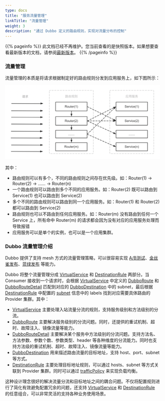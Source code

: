 ```yaml
---
type: docs
title: "服务流量管理"
linkTitle: "流量管理"
weight: 3
description: "通过 Dubbo 定义的路由规则，实现对流量分布的控制"
---
```


{{% pageinfo %}} 此文档已经不再维护。您当前查看的是快照版本。如果想要查看最新版本的文档，请参阅[最新版本](/zh/docs3-v2/java-sdk/advanced-features-and-usage/service/routing/)。
{{% /pageinfo %}}

### 流量管理

流量管理的本质是将请求根据制定好的路由规则分发到应用服务上，如下图所示：

![What is traffic control](/imgs/v3/concepts/what-is-traffic-control.png)

其中：
+ 路由规则可以有多个，不同的路由规则之间存在优先级。如：Router(1) -> Router(2) -> …… -> Router(n)
+ 一个路由规则可以路由到多个不同的应用服务。如：Router(2) 既可以路由到 Service(1) 也可以路由到 Service(2)
+ 多个不同的路由规则可以路由到同一个应用服务。如：Router(1) 和 Router(2) 都可以路由到 Service(2)
+ 路由规则也可以不路由到任何应用服务。如：Router(m) 没有路由到任何一个 Service 上，所有命中 Router(m) 的请求都会因为没有对应的应用服务处理而导致报错
+ 应用服务可以是单个的实例，也可以是一个应用集群。

### Dubbo 流量管理介绍

Dubbo 提供了支持 mesh 方式的流量管理策略，可以很容易实现 [A/B测试](../../examples/routing/ab-testing-deployment/)、[金丝雀发布](../../examples/routing/canary-deployment/)、[蓝绿发布](../../examples/routing/blue-green-deployment/) 等能力。

Dubbo 将整个流量管理分成 [VirtualService](../../references/routers/virtualservice/) 和 [DestinationRule](../../references/routers/destination-rule/) 两部分。当 Consumer 接收到一个请求时，会根据 [VirtualService](../../references/routers/virtualservice/) 中定义的 [DubboRoute](../../references/routers/virtualservice/#dubboroute) 和 [DubboRouteDetail](../../references/routers/virtualservice/#dubboroutedetail) 匹配到对应的 [DubboDestination](../../references/routers/virtualservice/#dubbodestination) 中的 subnet，最后根据 [DestinationRule](../../references/routers/destination-rule/) 中配置的 [subnet](../../references/routers/destination-rule/#subset) 信息中的 labels 找到对应需要具体路由的 Provider 集群。其中：

+ [VirtualService](../../references/routers/virtualservice/) 主要处理入站流量分流的规则，支持服务级别和方法级别的分流。
+ [DubboRoute](../../references/routers/virtualservice/#dubboroute) 主要解决服务级别的分流问题。同时，还提供的重试机制、超时、故障注入、镜像流量等能力。
+ [DubboRouteDetail](../../references/routers/virtualservice/#dubboroutedetail) 主要解决某个服务中方法级别的分流问题。支持方法名、方法参数、参数个数、参数类型、header 等各种维度的分流能力。同时也支持方法级的重试机制、超时、故障注入、镜像流量等能力。
+ [DubboDestination](../../references/routers/virtualservice/#dubbodestination) 用来描述路由流量的目标地址，支持 host、port、subnet 等方式。
+ [DestinationRule](../../references/routers/destination-rule/) 主要处理目标地址规则，可以通过 hosts、subnet 等方式关联到 Provider 集群。同时可以通过 [trafficPolicy](../../references/routers/destination-rule/#trafficpolicy) 来实现负载均衡。



这种设计理念很好的解决流量分流和目标地址之间的耦合问题。不仅将配置规则进行了简化有效避免配置冗余的问题，还支持 [VirtualService](../../references/routers/virtualservice/) 和 [DestinationRule](../../references/routers/destination-rule/) 的任意组合，可以非常灵活的支持各种业务使用场景。
